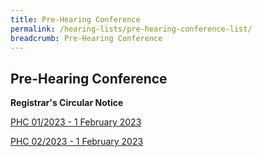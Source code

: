 ```yaml
---
title: Pre-Hearing Conference
permalink: /hearing-lists/pre-hearing-conference-list/
breadcrumb: Pre-Hearing Conference
---
```

Pre-Hearing Conference
---

**Registrar's Circular Notice**

[PHC 01/2023 - 1 February 2023](/files/Phc012023-01Feb2023.pdf)

[PHC 02/2023 - 1 February 2023](/files/Phc022023-01Feb2023.pdf)


